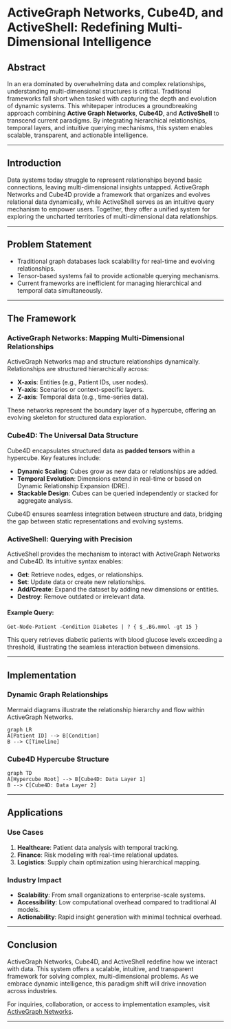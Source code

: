 # ActiveGraph Networks, Cube4D, and ActiveShell: Redefining Multi-Dimensional Intelligence

## Abstract
In an era dominated by overwhelming data and complex relationships, understanding multi-dimensional structures is critical. Traditional frameworks fall short when tasked with capturing the depth and evolution of dynamic systems. This whitepaper introduces a groundbreaking approach combining **Active Graph Networks**, **Cube4D**, and **ActiveShell** to transcend current paradigms. By integrating hierarchical relationships, temporal layers, and intuitive querying mechanisms, this system enables scalable, transparent, and actionable intelligence.

---

## Introduction
Data systems today struggle to represent relationships beyond basic connections, leaving multi-dimensional insights untapped. ActiveGraph Networks and Cube4D provide a framework that organizes and evolves relational data dynamically, while ActiveShell serves as an intuitive query mechanism to empower users. Together, they offer a unified system for exploring the uncharted territories of multi-dimensional data relationships.

---

## Problem Statement
- Traditional graph databases lack scalability for real-time and evolving relationships.
- Tensor-based systems fail to provide actionable querying mechanisms.
- Current frameworks are inefficient for managing hierarchical and temporal data simultaneously.

---

## The Framework
### ActiveGraph Networks: Mapping Multi-Dimensional Relationships
ActiveGraph Networks map and structure relationships dynamically. Relationships are structured hierarchically across:
- **X-axis**: Entities (e.g., Patient IDs, user nodes).
- **Y-axis**: Scenarios or context-specific layers.
- **Z-axis**: Temporal data (e.g., time-series data).

These networks represent the boundary layer of a hypercube, offering an evolving skeleton for structured data exploration.

### Cube4D: The Universal Data Structure
Cube4D encapsulates structured data as **padded tensors** within a hypercube. Key features include:
- **Dynamic Scaling**: Cubes grow as new data or relationships are added.
- **Temporal Evolution**: Dimensions extend in real-time or based on Dynamic Relationship Expansion (DRE).
- **Stackable Design**: Cubes can be queried independently or stacked for aggregate analysis.

Cube4D ensures seamless integration between structure and data, bridging the gap between static representations and evolving systems.

### ActiveShell: Querying with Precision
ActiveShell provides the mechanism to interact with ActiveGraph Networks and Cube4D. Its intuitive syntax enables:
- **Get**: Retrieve nodes, edges, or relationships.
- **Set**: Update data or create new relationships.
- **Add/Create**: Expand the dataset by adding new dimensions or entities.
- **Destroy**: Remove outdated or irrelevant data.

#### Example Query:
```plaintext
Get-Node-Patient -Condition Diabetes | ? { $_.BG.mmol -gt 15 }
```
This query retrieves diabetic patients with blood glucose levels exceeding a threshold, illustrating the seamless interaction between dimensions.

---

## Implementation
### Dynamic Graph Relationships
Mermaid diagrams illustrate the relationship hierarchy and flow within ActiveGraph Networks.

```mermaid
graph LR
A[Patient ID] --> B[Condition]
B --> C[Timeline]
```

### Cube4D Hypercube Structure
```mermaid
graph TD
A[Hypercube Root] --> B[Cube4D: Data Layer 1]
B --> C[Cube4D: Data Layer 2]
```
---

## Applications
### Use Cases
1. **Healthcare**: Patient data analysis with temporal tracking.
2. **Finance**: Risk modeling with real-time relational updates.
3. **Logistics**: Supply chain optimization using hierarchical mapping.

### Industry Impact
- **Scalability**: From small organizations to enterprise-scale systems.
- **Accessibility**: Low computational overhead compared to traditional AI models.
- **Actionability**: Rapid insight generation with minimal technical overhead.

---

## Conclusion
ActiveGraph Networks, Cube4D, and ActiveShell redefine how we interact with data. This system offers a scalable, intuitive, and transparent framework for solving complex, multi-dimensional problems. As we embrace dynamic intelligence, this paradigm shift will drive innovation across industries.

For inquiries, collaboration, or access to implementation examples, visit [ActiveGraph Networks](https://github.com/ConicuConsulting/ActiveGraphNetworks).

---
